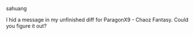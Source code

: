 sahuang

I hid a message in my unfinished diff for ParagonX9 - Chaoz Fantasy. Could you figure it out?
